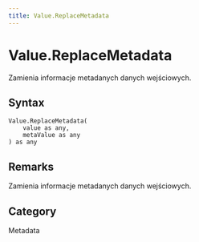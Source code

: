 ```yaml
---
title: Value.ReplaceMetadata
---
```


# Value.ReplaceMetadata


Zamienia informacje metadanych danych wejściowych.


## Syntax

```powerquery
Value.ReplaceMetadata(
    value as any,
    metaValue as any
) as any
```


## Remarks

Zamienia informacje metadanych danych wejściowych.



## Category
Metadata
